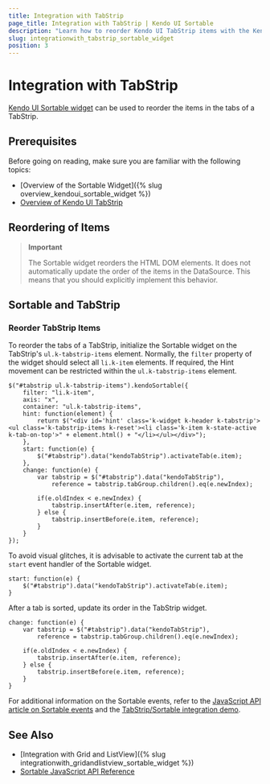 ```yaml
---
title: Integration with TabStrip
page_title: Integration with TabStrip | Kendo UI Sortable
description: "Learn how to reorder Kendo UI TabStrip items with the Kendo UI Sortable widget."
slug: integrationwith_tabstrip_sortable_widget
position: 3
---
```


# Integration with TabStrip

[Kendo UI Sortable widget](http://demos.telerik.com/kendo-ui/sortable/index) can be used to reorder the items in the tabs of a TabStrip.

## Prerequisites

Before going on reading, make sure you are familiar with the following topics:

* [Overview of the Sortable Widget]({% slug overview_kendoui_sortable_widget %})
* [Overview of Kendo UI TabStrip](/web/tabstrip/overview)

## Reordering of Items

> **Important**
>
> The Sortable widget reorders the HTML DOM elements. It does not automatically update the order of the items in the DataSource. This means that you should explicitly implement this behavior.

## Sortable and TabStrip

### Reorder TabStrip Items

To reorder the tabs of a TabStrip, initialize the Sortable widget on the TabStrip's `ul.k-tabstrip-items` element. Normally, the `filter` property of the widget should select all `li.k-item` elements. If required, the Hint movement can be restricted within the `ul.k-tabstrip-items` element.



    $("#tabstrip ul.k-tabstrip-items").kendoSortable({
        filter: "li.k-item",
        axis: "x",
        container: "ul.k-tabstrip-items",
        hint: function(element) {
            return $("<div id='hint' class='k-widget k-header k-tabstrip'><ul class='k-tabstrip-items k-reset'><li class='k-item k-state-active k-tab-on-top'>" + element.html() + "</li></ul></div>");
        },
        start: function(e) {
            $("#tabstrip").data("kendoTabStrip").activateTab(e.item);
        },
        change: function(e) {
            var tabstrip = $("#tabstrip").data("kendoTabStrip"),
                reference = tabstrip.tabGroup.children().eq(e.newIndex);

            if(e.oldIndex < e.newIndex) {
                tabstrip.insertAfter(e.item, reference);
            } else {
                tabstrip.insertBefore(e.item, reference);
            }
        }
    });

To avoid visual glitches, it is advisable to activate the current tab at the `start` event handler of the Sortable widget.



    start: function(e) {
        $("#tabstrip").data("kendoTabStrip").activateTab(e.item);
    }

After a tab is sorted, update its order in the TabStrip widget.



    change: function(e) {
        var tabstrip = $("#tabstrip").data("kendoTabStrip"),
            reference = tabstrip.tabGroup.children().eq(e.newIndex);

        if(e.oldIndex < e.newIndex) {
            tabstrip.insertAfter(e.item, reference);
        } else {
            tabstrip.insertBefore(e.item, reference);
        }
    }

For additional information on the Sortable events, refer to the [JavaScript API article on Sortable events](/api/javascript/ui/sortable#events) and the [TabStrip/Sortable integration demo](http://demos.telerik.com/kendo-ui/web/sortable/integration-tabstrip.html).

## See Also

* [Integration with Grid and ListView]({% slug integrationwith_gridandlistview_sortable_widget %})
* [Sortable JavaScript API Reference](/api/javascript/ui/sortable)

